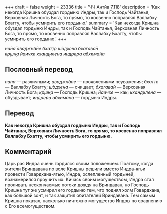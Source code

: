 +++
draft = false
weight = 23336
title = 'ЧЧ Антйа 7.118'
description = 'Как некогда Кришна обуздал гордыню Индры, так и Господь Чайтанья, Верховная Личность Бога, то прямо, то косвенно поправлял Валлабху Бхатту, чтобы усмирить его гордыню.'
summary = 'Как некогда Кришна обуздал гордыню Индры, так и Господь Чайтанья, Верховная Личность Бога, то прямо, то косвенно поправлял Валлабху Бхатту, чтобы усмирить его гордыню.'
+++

_на̄на̄ аваджн̃а̄не бхат̣т̣е ш́одхена бхагава̄н  
кр̣шн̣а йаичхе кхан̣д̣илена индрера абхима̄на_

## Пословный перевод

_на̄на̄_ — различными; _аваджн̃а̄не_ — проявлениями неуважения; _бхат̣т̣е_ — Валлабху Бхатту; _ш́одхена_ — очищает; _бхагава̄н_ — Верховная Личность Бога; _кр̣шн̣а_ — Господь Кришна; _йаичхе_ — как; _кхан̣д̣илена_ — обуздывает; _индрера_ _абхима̄на_ — гордыню Индры.

## Перевод

**Как некогда Кришна обуздал гордыню Индры, так и Господь Чайтанья, Верховная Личность Бога, то прямо, то косвенно поправлял Валлабху Бхатту, чтобы усмирить его гордыню.**

## Комментарий

Царь рая Индра очень гордился своим положением. Поэтому, когда жители Вриндавана по воле Кришны решили вместо Индра-ягьи провести Говардхана-ягью, Индра, ослепленный гордыней, вознамерился проучить их. Кичась своим могуществом, Индра стал проливать нескончаемые потоки дождя на Вриндаван, но Господь Кришна тут же усмирил его гордыню тем, что поднял холм Говардхана, как большой зонт, и так защитил обитателей Вриндавана. Тем самым Кришна показал, насколько ничтожно могущество Индры по сравнению с Его всемогуществом.
